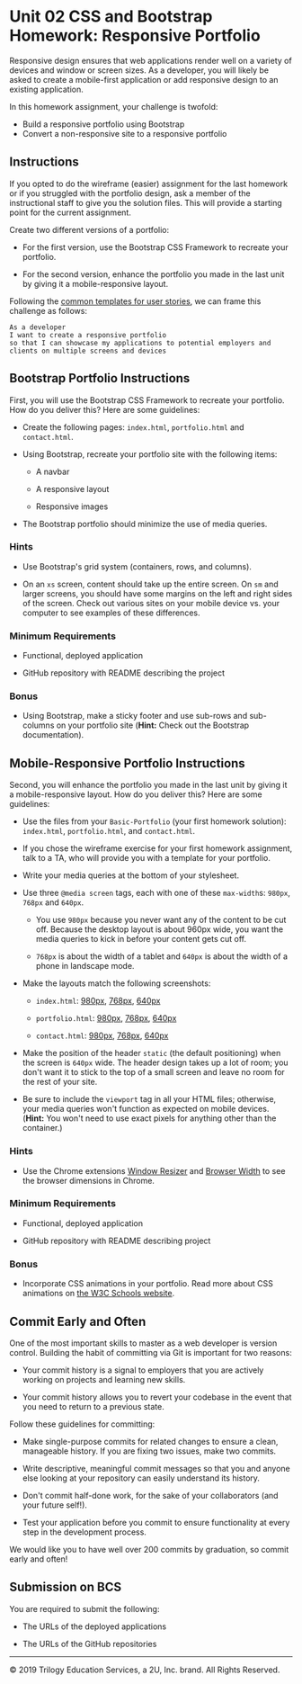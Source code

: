 # Unit 02 CSS and Bootstrap Homework: Responsive Portfolio

Responsive design ensures that web applications render well on a variety of devices and window or screen sizes. As a developer, you will likely be asked to create a mobile-first application or add responsive design to an existing application. 

In this homework assignment, your challenge is twofold: 
* Build a responsive portfolio using Bootstrap  
* Convert a non-responsive site to a responsive portfolio

## Instructions

If you opted to do the wireframe (easier) assignment for the last homework or if you struggled with the portfolio design, ask a member of the instructional staff to give you the solution files. This will provide a starting point for the current assignment.

Create two different versions of a portfolio:

* For the first version, use the Bootstrap CSS Framework to recreate your portfolio.

* For the second version, enhance the portfolio you made in the last unit by giving it a mobile-responsive layout.


Following the [common templates for user stories](https://en.wikipedia.org/wiki/User_story#Common_templates), we can frame this challenge as follows:

```
As a developer
I want to create a responsive portfolio
so that I can showcase my applications to potential employers and clients on multiple screens and devices
```


## Bootstrap Portfolio Instructions

First, you will use the Bootstrap CSS Framework to recreate your portfolio. How do you deliver this? Here are some guidelines:

* Create the following pages: `index.html`, `portfolio.html` and `contact.html`.

* Using Bootstrap, recreate your portfolio site with the following items:

   * A navbar

   * A responsive layout

   * Responsive images

* The Bootstrap portfolio should minimize the use of media queries.


### Hints

* Use Bootstrap's grid system (containers, rows, and columns).

* On an `xs` screen, content should take up the entire screen. On `sm` and larger screens, you should have some margins on the left and right sides of the screen. Check out various sites on your mobile device vs. your computer to see examples of these differences.


### Minimum Requirements

* Functional, deployed application

* GitHub repository with README describing the project


### Bonus

* Using Bootstrap, make a sticky footer and use sub-rows and sub-columns on your portfolio site (**Hint:** Check out the Bootstrap documentation).


## Mobile-Responsive Portfolio Instructions

Second, you will enhance the portfolio you made in the last unit by giving it a mobile-responsive layout. How do you deliver this? Here are some guidelines:

* Use the files from your `Basic-Portfolio` (your first homework solution): `index.html`, `portfolio.html`, and `contact.html`.

* If you chose the wireframe exercise for your first homework assignment, talk to a TA, who will provide you with a template for your portfolio.

* Write your media queries at the bottom of your stylesheet.

* Use three `@media screen` tags, each with one of these `max-width`s: `980px`, `768px` and `640px`.

   * You use `980px` because you never want any of the content to be cut off. Because the desktop layout is about 960px wide, you want the media queries to kick in before your content gets cut off.

   * `768px` is about the width of a tablet and `640px` is about the width of a phone in landscape mode.

* Make the layouts match the following screenshots:

   * `index.html`: [980px](./Assets/Images/980-index.jpg), [768px](./Assets/Images/768-index.jpg), [640px](./Assets/Images/640-index.jpg)

   * `portfolio.html`: [980px](./Assets/Images/980-portfolio.jpg), [768px](./Assets/Images/768-portfolio.jpg), [640px](./Assets/Images/640-portfolio.jpg)

   * `contact.html`: [980px](./Assets/Images/980-contact.jpg), [768px](./Assets/Images/768-contact.jpg), [640px](./Assets/Images/640-contact.jpg)

* Make the position of the header `static` (the default positioning) when the screen is `640px` wide. The header design takes up a lot of room; you don't want it to stick to the top of a small screen and leave no room for the rest of your site.

* Be sure to include the `viewport` tag in all your HTML files; otherwise, your media queries won't function as expected on mobile devices. (**Hint:** You won't need to use exact pixels for anything other than the container.)


### Hints

* Use the Chrome extensions [Window Resizer](https://chrome.google.com/webstore/detail/window-resizer/kkelicaakdanhinjdeammmilcgefonfh) and [Browser Width](https://chrome.google.com/webstore/detail/browser-width/mlnegepkjlccabakompdmbcmdieaideh) to see the browser dimensions in Chrome.


### Minimum Requirements

* Functional, deployed application

* GitHub repository with README describing project


### Bonus

* Incorporate CSS animations in your portfolio. Read more about CSS animations on [the W3C Schools website](http://www.w3schools.com/css/css3_animations.asp).


## Commit Early and Often

One of the most important skills to master as a web developer is version control. Building the habit of committing via Git is important for two reasons:

* Your commit history is a signal to employers that you are actively working on projects and learning new skills.

* Your commit history allows you to revert your codebase in the event that you need to return to a previous state.

Follow these guidelines for committing:

* Make single-purpose commits for related changes to ensure a clean, manageable history. If you are fixing two issues, make two commits.

* Write descriptive, meaningful commit messages so that you and anyone else looking at your repository can easily understand its history.

* Don't commit half-done work, for the sake of your collaborators (and your future self!).

* Test your application before you commit to ensure functionality at every step in the development process.

We would like you to have well over 200 commits by graduation, so commit early and often!


## Submission on BCS

You are required to submit the following:

* The URLs of the deployed applications

* The URLs of the GitHub repositories


- - -
© 2019 Trilogy Education Services, a 2U, Inc. brand. All Rights Reserved.
